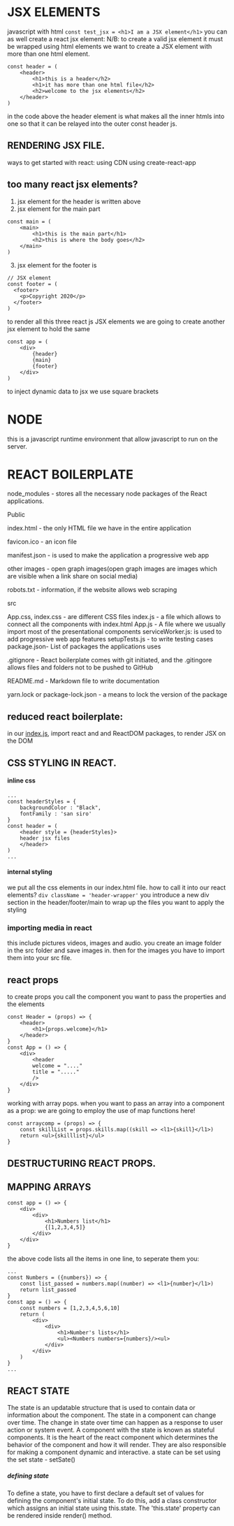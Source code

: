 # JSX ELEMENTS
javascript with html `const test_jsx = <h1>I am a JSX element</h1>`
you can as well create a react jsx element:
N/B: to create a valid jsx element it must be wrapped using html elements
we want to create a JSX element with more than one html element.
```
const header = (
    <header>
        <h1>this is a header</h2>
        <h1>it has more than one html file</h2>
        <h2>welcome to the jsx elements</h2>
    </header>
)
```
in the code above the header element is what makes all the inner htmls into one so that it can be relayed into the outer const header js.

## RENDERING JSX FILE.
ways to get started with react:
    using CDN
    using create-react-app
## too many react jsx elements?
1. jsx element for the header is written above
2. jsx element for the main part
```
const main = (
    <main>
        <h1>this is the main part</h1>
        <h2>this is where the body goes</h2>
    </main>
)
```
3. jsx element for the footer is
```
// JSX element
const footer = (
  <footer>
    <p>Copyright 2020</p>
  </footer>
)
```
to render all this three react js JSX elements we are going to create another jsx element to hold the same
```
const app = (
    <div>
        {header}
        {main}
        {footer}
    </div>
)
```

to inject dynamic data to jsx we use square brackets
# NODE
this is a javascript runtime environment that allow javascript to run on the server.
# REACT BOILERPLATE
node_modules - stores all the necessary node packages of the React applications.

Public

index.html - the only HTML file we have in the entire application

favicon.ico - an icon file

manifest.json - is used to make the application a progressive web app

other images - open graph images(open graph images are images which are visible when a link share on social media)

robots.txt - information, if the website allows web scraping

src

App.css, index.css - are different CSS files
index.js - a file which allows to connect all the components with index.html
App.js - A file where we usually import most of the presentational components
serviceWorker.js: is used to add progressive web app features
setupTests.js - to write testing cases
package.json- List of packages the applications uses

.gitignore - React boilerplate comes with git initiated, and the .gitingore allows files and folders not to be pushed to GitHub

README.md - Markdown file to write documentation

yarn.lock or package-lock.json - a means to lock the version of the package
## reduced react boilerplate:
in our [index.js](../30-days-of-react/src/index.js), import react and and ReactDOM packages, to render JSX on the DOM

## CSS STYLING IN REACT.
#### inline css
```
...
const headerStyles = {
    backgroundColor : "Black",
    fontFamily : 'san siro'
}
const header = (
    <header style = {headerStyles}>
    header jsx files
    </header>
)
...
```
#### internal styling
we put all the css elements in our index.html file.
how to call it into our react elements?
 `div className = 'header-wrapper'`
you introduce a new div section in the header/footer/main to wrap up the files you want to apply the styling 
### importing media in react
this include pictures videos, images and audio.
you create an image folder in the src folder and save images in.
then for the images you have to import them into your src file.

## react props
to create props you call the component you want to pass the properties and the elements
```
const Header = (props) => {
    <header>
        <h1>{props.welcome}</h1>
    </header>
}
const App = () => {
    <div>
        <header
        welcome = "...."
        title = "....."
        />
    </div>
}
```
working with array pops.
when you want to pass an array into a component as a prop:
we are going to employ the use of map functions here!

```
const arraycomp = (props) => {
    const skillList = props.skills.map((skill => <l1>{skill}</l1>)
    return <ul>{skilllist}</ul>
}
```

## DESTRUCTURING REACT PROPS.

## MAPPING ARRAYS
```
const app = () => {
    <div>
        <div>
            <h1>Numbers list</h1>
            {[1,2,3,4,5]}
        </div>
    </div>
}
```
the above code lists all the items in one line, to seperate them you:
```
...
const Numbers = ({numbers}) => {
    const list_passed = numbers.map((number) => <l1>{number}</l1>)
    return list_passed
}
const app = () => {
    const numbers = [1,2,3,4,5,6,10]
    return (
        <div>
            <div>
                <h1>Number's lists</h1>
                <ul><Numbers numbers={numbers}/><ul>
            </div>
        </div>
    )
}
...
```
##  REACT STATE
The state is an updatable structure that is used to contain data or information about the component. The state in a component can change over time. The change in state over time can happen as a response to user action or system event. A component with the state is known as stateful components. It is the heart of the react component which determines the behavior of the component and how it will render. They are also responsible for making a component dynamic and interactive.
a state can be set using the set state - setSate()

##### defining state
To define a state, you have to first declare a default set of values for defining the component's initial state. To do this, add a class constructor which assigns an initial state using this.state. The 'this.state' property can be rendered inside render() method.


